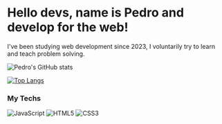 # Hello devs, name is Pedro and develop for the web!
I've been studying web development since 2023, I 
voluntarily try to learn and teach problem solving.


![Pedro's GitHub stats](https://github-readme-stats.vercel.app/api?username=pedroalima&show_icons=true&theme=transparent)

[![Top Langs](https://github-readme-stats.vercel.app/api/top-langs/?username=pedroalima&layout=compact)](https://github.com/pedroalima/github-readme-stats)


### My Techs
<img alt="JavaScript" src="https://img.shields.io/badge/JavaScript-F7DF1E?style=for-the-badge&logo=javascript&logoColor=black"> <img alt="HTML5" src="https://img.shields.io/badge/HTML5-E34F26?style=for-the-badge&logo=html5&logoColor=white"> <img alt="CSS3" src="https://img.shields.io/badge/CSS3-1572B6?style=for-the-badge&logo=css3&logoColor=white"> 
